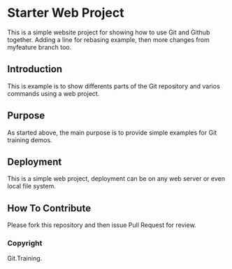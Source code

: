 # Starter Web Project

This is a simple website project for 
showing how to use Git and Github together.
Adding a line for rebasing example, then
more changes from myfeature branch too.

## Introduction

This is example is to show differents parts
of the Git repository and varios commands
using a web project.

## Purpose

As started above, the main purpose is to 
provide simple examples for Git training
demos.

## Deployment

This is a simple web project, deployment
can be on any web server or even local
file system. 

## How To Contribute

Please fork this repository and then issue Pull Request for
review.

### Copyright
Git.Training.